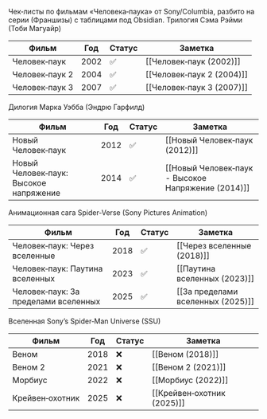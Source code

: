 Чек‑листы по фильмам «Человека‑паука» от Sony/Columbia, разбито на серии (Франшизы) с таблицами под Obsidian. 
Трилогия Сэма Рэйми (Тоби Магуайр)

| Фильм          | Год  | Статус | Заметка                   |
| -------------- | ---- | ------ | ------------------------- |
| Человек‑паук   | 2002 | ✅      | [[Человек‑паук (2002)]]   |
| Человек‑паук 2 | 2004 | ✅      | [[Человек‑паук 2 (2004)]] |
| Человек‑паук 3 | 2007 | ✅      | [[Человек‑паук 3 (2007)]] |

Дилогия Марка Уэбба (Эндрю Гарфилд)

| Фильм                                  | Год  | Статус | Заметка                                            |
| -------------------------------------- | ---- | ------ | -------------------------------------------------- |
| Новый Человек‑паук                     | 2012 | ✅      | [[Новый Человек‑паук (2012)]]                      |
| Новый Человек‑паук: Высокое напряжение | 2014 | ✅      | [[Новый Человек‑паук - Высокое Напряжение (2014)]] |

Анимационная сага Spider‑Verse (Sony Pictures Animation)

| Фильм                                | Год  | Статус | Заметка                           |
| ------------------------------------ | ---- | ------ | --------------------------------- |
| Человек‑паук: Через вселенные        | 2018 | ✅      | [[Через вселенные (2018)]]        |
| Человек‑паук: Паутина вселенных      | 2023 | ✅      | [[Паутина вселенных (2023)]]      |
| Человек‑паук: За пределами вселенных | 2025 | ✅      | [[За пределами вселенных (2025)]] |

Вселенная Sony’s Spider‑Man Universe (SSU)

| Фильм           | Год  | Статус | Заметка                    |
| --------------- | ---- | ------ | -------------------------- |
| Веном           | 2018 | ❌      | [[Веном (2018)]]           |
| Веном 2         | 2021 | ❌      | [[Веном 2 (2021)]]         |
| Морбиус         | 2022 | ❌      | [[Морбиус (2022)]]         |
| Крейвен‑охотник | 2025 | ❌      | [[Крейвен‑охотник (2025)]] |
